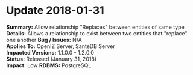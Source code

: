 # Update 2018-01-31

**Summary:** Allow relationship "Replaces" between entities of same type
**Details:** Allows a relationship to exist between two entities that "replace" one another
**Bug / Issues:** N/A  
**Applies To:** OpenIZ Server, SanteDB Server  
**Impacted Versions:** 1.1.0.0 - 1.2.0.0   
**Status:** Released \(January 31, 2018\)  
**Impact:** Low
**RDBMS:** PostgreSQL

